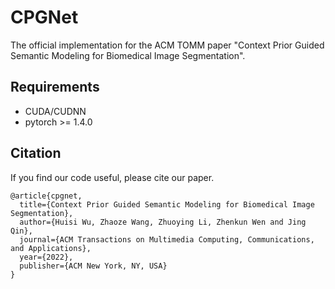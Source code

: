 # CPGNet
The official implementation for the ACM TOMM paper "Context Prior Guided Semantic Modeling for Biomedical Image Segmentation".

## Requirements
* CUDA/CUDNN
* pytorch >= 1.4.0

## Citation
If you find our code useful, please cite our paper.
```
@article{cpgnet,
  title={Context Prior Guided Semantic Modeling for Biomedical Image Segmentation},
  author={Huisi Wu, Zhaoze Wang, Zhuoying Li, Zhenkun Wen and Jing Qin},
  journal={ACM Transactions on Multimedia Computing, Communications, and Applications},
  year={2022},
  publisher={ACM New York, NY, USA}
}
```
